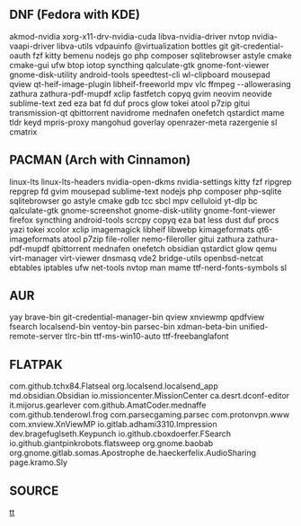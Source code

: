 
## DNF (Fedora with KDE)

akmod-nvidia xorg-x11-drv-nvidia-cuda
libva-nvidia-driver nvtop
nvidia-vaapi-driver libva-utils vdpauinfo
@virtualization
bottles
git git-credential-oauth
fzf
kitty
bemenu
nodejs
go
php composer
sqlitebrowser
astyle
cmake cmake-gui
ufw
btop iotop
syncthing
qalculate-gtk
gnome-font-viewer
gnome-disk-utility
android-tools
speedtest-cli
wl-clipboard
mousepad
qview
qt-heif-image-plugin libheif-freeworld
mpv vlc
ffmpeg --allowerasing
zathura zathura-pdf-mupdf
xclip
fastfetch
copyq
gvim
neovim neovide
sublime-text
zed
eza
bat
fd
duf
procs
glow
tokei
atool
p7zip
gitui
transmission-qt qbittorrent
navidrome
mednafen
onefetch
qstardict
mame
tldr
keyd
mpris-proxy
mangohud goverlay
openrazer-meta razergenie
sl cmatrix

## PACMAN (Arch with Cinnamon)

linux-lts
linux-lts-headers
nvidia-open-dkms
nvidia-settings
kitty
fzf
ripgrep repgrep
fd
gvim
mousepad
sublime-text
nodejs
php composer php-sqlite
sqlitebrowser
go
astyle
cmake
gdb
tcc
sbcl
mpv
celluloid
yt-dlp
bc
qalculate-gtk
gnome-screenshot
gnome-disk-utility
gnome-font-viewer
firefox
syncthing
android-tools
scrcpy
copyq
eza
bat less
dust
duf
procs
yazi
tokei
xcolor
xclip
imagemagick libheif libwebp
kimageformats qt6-imageformats
atool p7zip
file-roller
nemo-fileroller
gitui
zathura zathura-pdf-mupdf
qbittorrent
mednafen
onefetch
obsidian
qstardict
glow
qemu virt-manager virt-viewer dnsmasq vde2 bridge-utils openbsd-netcat ebtables iptables
ufw
net-tools
nvtop
man
mame
ttf-nerd-fonts-symbols
sl

## AUR

yay
brave-bin
git-credential-manager-bin
qview
xnviewmp
qpdfview
fsearch
localsend-bin
ventoy-bin
parsec-bin
xdman-beta-bin
unified-remote-server
tlrc-bin
ttf-ms-win10-auto
ttf-freebanglafont

## FLATPAK

com.github.tchx84.Flatseal
org.localsend.localsend_app
md.obsidian.Obsidian
io.missioncenter.MissionCenter
ca.desrt.dconf-editor
it.mijorus.gearlever
com.github.AmatCoder.mednaffe
com.github.tenderowl.frog
com.parsecgaming.parsec
com.protonvpn.www
com.xnview.XnViewMP
io.gitlab.adhami3310.Impression
dev.bragefuglseth.Keypunch
io.github.cboxdoerfer.FSearch
io.github.giantpinkrobots.flatsweep
org.gnome.baobab
org.gnome.gitlab.somas.Apostrophe
de.haeckerfelix.AudioSharing
page.kramo.Sly

## SOURCE

[tt](https://github.com/lemnos/tt)
